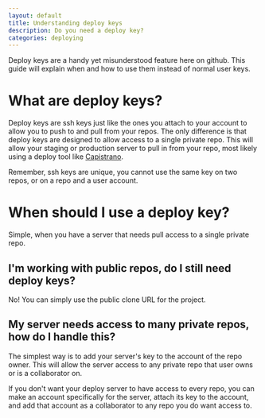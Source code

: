 ```yaml
---
layout: default
title: Understanding deploy keys
description: Do you need a deploy key?
categories: deploying
---
```


Deploy keys are a handy yet misunderstood feature here on github.  This guide will explain when and how to use them instead of normal user keys.

What are deploy keys?
=====================

Deploy keys are ssh keys just like the ones you attach to your account to allow you to push to and pull from your repos.  The only difference is that deploy keys are designed to allow access to a single private repo.  This will allow your staging or production server to pull in from your repo, most likely using a deploy tool like [Capistrano](http://www.capify.org/).

Remember, ssh keys are unique, you cannot use the same key on two repos, or on a repo and a user account.

When should I use a deploy key?
===============================

Simple, when you have a server that needs pull access to a single private repo.

I'm working with public repos, do I still need deploy keys?
-----------------------------------------------------------

No!  You can simply use the public clone URL for the project.

My server needs access to many private repos, how do I handle this?
-------------------------------------------------------------------

The simplest way is to add your server's key to the account of the repo owner.  This will allow the server access to any private repo that user owns or is a collaborator on.

If you don't want your deploy server to have access to every repo, you can make an account specifically for the server, attach its key to the account, and add that account as a collaborator to any repo you do want access to.
